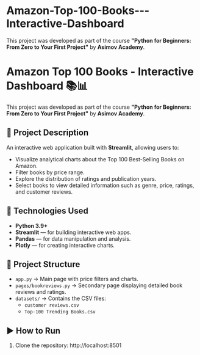 # Amazon-Top-100-Books---Interactive-Dashboard
This project was developed as part of the course **"Python for Beginners: From Zero to Your First Project"** by **Asimov Academy**.
# Amazon Top 100 Books - Interactive Dashboard 📚📊

This project was developed as part of the course **"Python for Beginners: From Zero to Your First Project"** by **Asimov Academy**.

## 📌 Project Description

An interactive web application built with **Streamlit**, allowing users to:

- Visualize analytical charts about the Top 100 Best-Selling Books on Amazon.
- Filter books by price range.
- Explore the distribution of ratings and publication years.
- Select books to view detailed information such as genre, price, ratings, and customer reviews.

## 🚀 Technologies Used

- **Python 3.9+**
- **Streamlit** — for building interactive web apps.
- **Pandas** — for data manipulation and analysis.
- **Plotly** — for creating interactive charts.

## 📂 Project Structure

- `app.py` → Main page with price filters and charts.
- `pages/bookreviews.py` → Secondary page displaying detailed book reviews and ratings.
- `datasets/` → Contains the CSV files:  
  - `customer reviews.csv`  
  - `Top-100 Trending Books.csv`

## ▶️ How to Run

1. Clone the repository:
http://localhost:8501

